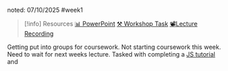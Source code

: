 noted: 07/10/2025 #week1 

> [!info] Resources
> [📊 PowerPoint](DataEngineeringAndDatabases.pdf)
> [⚒️ Workshop Task](Resources/JavaScriptTutorial.pdf)
> [📽️Lecture Recording]()

Getting put into groups for coursework. Not starting coursework this week. Need to wait for next weeks lecture. Tasked with completing a [JS tutorial](Resources/JavaScriptTutorial.pdf) and 
